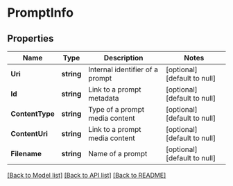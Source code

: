 # PromptInfo

## Properties
Name | Type | Description | Notes
------------ | ------------- | ------------- | -------------
**Uri** | **string** | Internal identifier of a prompt | [optional] [default to null]
**Id** | **string** | Link to a prompt metadata | [optional] [default to null]
**ContentType** | **string** | Type of a prompt media content | [optional] [default to null]
**ContentUri** | **string** | Link to a prompt media content | [optional] [default to null]
**Filename** | **string** | Name of a prompt | [optional] [default to null]

[[Back to Model list]](../README.md#documentation-for-models) [[Back to API list]](../README.md#documentation-for-api-endpoints) [[Back to README]](../README.md)


